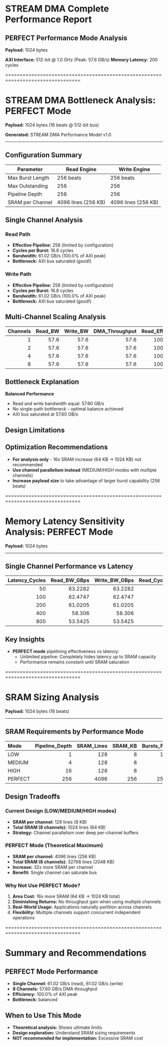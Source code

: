 # STREAM DMA Complete Performance Report
## PERFECT Performance Mode Analysis

**Payload:** 1024 bytes

**AXI Interface:** 512-bit @ 1.0 GHz (Peak: 57.6 GB/s)
**Memory Latency:** 200 cycles


================================================================================

# STREAM DMA Bottleneck Analysis: PERFECT Mode

**Payload:** 1024 bytes (16 beats @ 512-bit bus)

**Generated:** STREAM DMA Performance Model v1.0


---

## Configuration Summary

| Parameter | Read Engine | Write Engine |
|-----------|-------------|--------------|
| Max Burst Length | 256 beats | 256 beats |
| Max Outstanding | 256 | 256 |
| Pipeline Depth | 256 | 256 |
| SRAM per Channel | 4096 lines (256 KB) | 4096 lines (256 KB) |

## Single Channel Analysis

### Read Path
- **Effective Pipeline:** 256 (limited by configuration)
- **Cycles per Burst:** 16.8 cycles
- **Bandwidth:** 61.02 GB/s (100.0% of AXI peak)
- **Bottleneck:** AXI bus saturated (good!)

### Write Path
- **Effective Pipeline:** 256 (limited by configuration)
- **Cycles per Burst:** 16.8 cycles
- **Bandwidth:** 61.02 GB/s (100.0% of AXI peak)
- **Bottleneck:** AXI bus saturated (good!)

## Multi-Channel Scaling Analysis

|   Channels |   Read_BW |   Write_BW |   DMA_Throughput |   Read_Eff |   Write_Eff | Bottleneck   |
|-----------:|----------:|-----------:|-----------------:|-----------:|------------:|:-------------|
|          1 |      57.6 |       57.6 |             57.6 |        100 |         100 | balanced     |
|          2 |      57.6 |       57.6 |             57.6 |        100 |         100 | balanced     |
|          4 |      57.6 |       57.6 |             57.6 |        100 |         100 | balanced     |
|          8 |      57.6 |       57.6 |             57.6 |        100 |         100 | balanced     |

## Bottleneck Explanation

**Balanced Performance**

- Read and write bandwidth equal: 57.60 GB/s
- No single-path bottleneck - optimal balance achieved
- AXI bus saturated at 57.60 GB/s

## Design Limitations


## Optimization Recommendations

- **For analysis only** - 16x SRAM increase (64 KB → 1024 KB) not recommended
- **Use channel parallelism instead** (MEDIUM/HIGH modes with multiple channels)
- **Increase payload size** to take advantage of larger burst capability (256 beats)


================================================================================

# Memory Latency Sensitivity Analysis: PERFECT Mode

**Payload:** 1024 bytes


---

## Single Channel Performance vs Latency

|   Latency_Cycles |   Read_BW_GBps |   Write_BW_GBps |   Read_Cycles_per_Burst |   Write_Cycles_per_Burst | Read_Limited_By   | Write_Limited_By   |
|-----------------:|---------------:|----------------:|------------------------:|-------------------------:|:------------------|:-------------------|
|               50 |        63.2282 |         63.2282 |                 16.1953 |                  16.1953 | AXI_peak          | AXI_peak           |
|              100 |        62.4747 |         62.4747 |                 16.3906 |                  16.3906 | AXI_peak          | AXI_peak           |
|              200 |        61.0205 |         61.0205 |                 16.7812 |                  16.7812 | AXI_peak          | AXI_peak           |
|              400 |        58.306  |         58.306  |                 17.5625 |                  17.5625 | AXI_peak          | AXI_peak           |
|              800 |        53.5425 |         53.5425 |                 19.125  |                  19.125  | timing            | timing             |

## Key Insights

- **PERFECT mode** pipelining effectiveness vs latency:
  - Unlimited pipeline: Completely hides latency up to SRAM capacity
  - Performance remains constant until SRAM saturation


================================================================================

# SRAM Sizing Analysis

**Payload:** 1024 bytes (16 beats)


---

## SRAM Requirements by Performance Mode

| Mode    |   Pipeline_Depth |   SRAM_Lines |   SRAM_KB |   Bursts_Fit |   Eff_Pipeline |   Lines_to_Saturate_1ch | Saturates_8ch   |
|:--------|-----------------:|-------------:|----------:|-------------:|---------------:|------------------------:|:----------------|
| LOW     |                1 |          128 |         8 |           16 |              1 |                     163 | No              |
| MEDIUM  |                4 |          128 |         8 |            8 |              4 |                    1799 | Yes             |
| HIGH    |               16 |          128 |         8 |            8 |              8 |                    1799 | Yes             |
| PERFECT |              256 |         4096 |       256 |          256 |            256 |                    1799 | Yes             |

## Design Tradeoffs

### Current Design (LOW/MEDIUM/HIGH modes)
- **SRAM per channel:** 128 lines (8 KB)
- **Total SRAM (8 channels):** 1024 lines (64 KB)
- **Strategy:** Channel parallelism over deep per-channel buffers

### PERFECT Mode (Theoretical Maximum)
- **SRAM per channel:** 4096 lines (256 KB)
- **Total SRAM (8 channels):** 32768 lines (2048 KB)
- **Increase:** 32x more SRAM per channel
- **Benefit:** Single channel can saturate bus

### Why Not Use PERFECT Mode?
1. **Area Cost:** 16x more SRAM (64 KB → 1024 KB total)
2. **Diminishing Returns:** No throughput gain when using multiple channels
3. **Real-World Usage:** Applications naturally partition across channels
4. **Flexibility:** Multiple channels support concurrent independent operations


================================================================================

# Summary and Recommendations

## PERFECT Mode Performance
- **Single Channel:** 61.02 GB/s (read), 61.02 GB/s (write)
- **8 Channels:** 57.60 GB/s DMA throughput
- **Efficiency:** 100.0% of AXI peak
- **Bottleneck:** balanced

## When to Use This Mode
- **Theoretical analysis:** Shows ultimate limits
- **Design exploration:** Understand SRAM sizing requirements
- **NOT recommended for implementation:** Excessive SRAM cost
